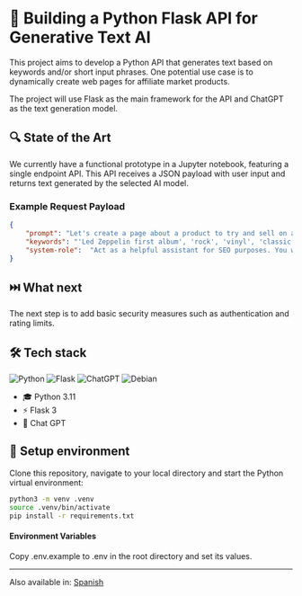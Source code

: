 <!--multilang v0 en:README.md es:LEEME.md -->
<!--multilang buttons-->

# 🦄 Building a Python Flask API for Generative Text AI

This project aims to develop a Python API that generates text based on keywords and/or short input phrases. One potential use case is to dynamically create web pages for affiliate market products.

The project will use Flask as the main framework for the API and ChatGPT as the text generation model.

## 🔍 State of the Art

We currently have a functional prototype in a Jupyter notebook, featuring a single endpoint API. This API receives a JSON payload with user input and returns text generated by the selected AI model.

### Example Request Payload

```json
{
    "prompt": "Let's create a page about a product to try and sell on an affiliate marketplace for profit. Generate 2 paragraphs (about 500 words each) for this product based on the following keywords, the first is the product:",
    "keywords": "'Led Zeppelin first album', 'rock', 'vinyl', 'classic', 'collector', 'guitar', 'bass', 'band', 'guitarist'",
    "system-role":  "Act as a helpful assistant for SEO purposes. You will only provide the content of the requested text, without intros or outros. You will speak only in English with an American accent."
}
```

## ⏭️ What next

The next step is to add basic security measures such as authentication and rating limits.

## 🛠️ Tech stack

![Python](https://img.shields.io/badge/python-3670A0?style=for-the-badge&logo=python&logoColor=ffdd54)
![Flask](https://img.shields.io/badge/flask-%23000.svg?style=for-the-badge&logo=flask&logoColor=white)
![ChatGPT](https://img.shields.io/badge/chatGPT-74aa9c?style=for-the-badge&logo=openai&logoColor=white)
![Debian](https://img.shields.io/badge/Debian-A81D33?style=for-the-badge&logo=debian&logoColor=white)

- 🎓 Python 3.11
- ⚡️ Flask 3
- 🔮 Chat GPT



## 🚀 Setup environment

Clone this repository, navigate to your local directory and start the Python virtual environment:

```bash
python3 -m venv .venv
source .venv/bin/activate
pip install -r requirements.txt
```

#### Environment Variables

Copy .env.example to .env in the root directory and set its values.


---

Also available in:
[Spanish](LEEME.md)